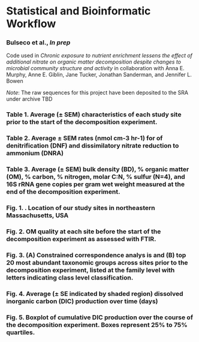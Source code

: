 # Statistical and Bioinformatic Workflow
### Bulseco et al., *In prep*
Code used in *Chronic exposure to nutrient enrichment lessens the effect of additional nitrate on organic matter decomposition despite changes to microbial community structure and activity* in collaboration with Anna E. Murphy, Anne E. Giblin, Jane Tucker, Jonathan Sanderman, and Jennifer L. Bowen

*Note*: The raw sequences for this project have been deposited to the SRA under archive TBD

### Table 1. Average (± SEM) characteristics of each study site prior to the start of the decomposition experiment. 

### Table 2. Average ± SEM  rates (nmol cm-3 hr-1) for of denitrification (DNF) and dissimilatory nitrate reduction to ammonium (DNRA)

### Table 3. Average (± SEM) bulk density (BD), % organic matter (OM), % carbon, % nitrogen, molar C:N, % sulfur (N=4), and 16S rRNA gene copies per gram wet weight measured at the end of the decomposition experiment. 

### Fig. 1. . Location of our study sites in northeastern Massachusetts, USA

### Fig. 2. OM quality at each site before the start of the decomposition experiment as assessed with FTIR.

### Fig. 3. (A) Constrained correspondence analys is and (B) top 20 most abundant taxonomic groups across sites prior to the decomposition experiment, listed at the family level with letters indicating class level classification. 

### Fig. 4. Average (± SE indicated by shaded region) dissolved inorganic carbon (DIC) production over time (days) 

### Fig. 5. Boxplot of cumulative DIC production over the course of the decomposition experiment. Boxes represent 25% to 75% quartiles.

